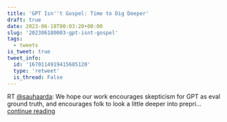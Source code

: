 ```yaml
---
title: 'GPT Isn''t Gospel: Time to Dig Deeper'
draft: true
date: 2023-06-18T00:03:20+00:00
slug: '202306180003-gpt-isnt-gospel'
tags:
  - tweets
is_tweet: true
tweet_info:
  id: '1670114919415685120'
  type: 'retweet'
  is_thread: False
---
```




RT [@sauhaarda](https://x.com/sauhaarda): We hope our work encourages skepticism for GPT as eval ground truth, and encourages folk to look a little deeper into prepri… [continue reading](https://x.com/sytelus/status/1670114919415685120)
